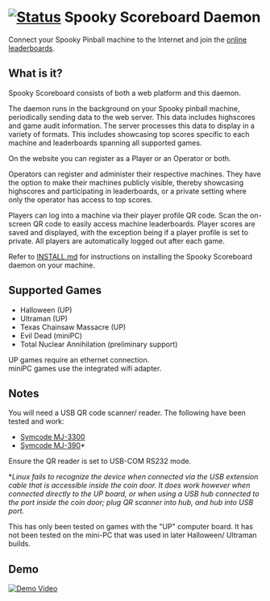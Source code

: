 [![Status](https://github.com/gregcube/spooky_scoreboard_daemon/workflows/Build/badge.svg)](https://github.com/gregcube/spooky_scoreboard_daemon/actions/workflows/ci.yml)
Spooky Scoreboard Daemon
========================

Connect your Spooky Pinball machine to the Internet and join the
[online leaderboards](https://spookyscoreboard.com).

What is it?
-----------

Spooky Scoreboard consists of both a web platform and this daemon.

The daemon runs in the background on your Spooky pinball machine, periodically
sending data to the web server. This data includes highscores and game audit
information. The server processes this data to display in a variety of formats.
This includes showcasing top scores specific to each machine and leaderboards
spanning all supported games.

On the website you can register as a Player or an Operator or both.

Operators can register and administer their respective machines. They have the
option to make their machines publicly visible, thereby showcasing highscores
and participating in leaderboards, or a private setting where only the operator
has access to top scores.

Players can log into a machine via their player profile QR code.
Scan the on-screen QR code to easily access machine leaderboards.
Player scores are saved and displayed, with the exception being if a
player profile is set to private.
All players are automatically logged out after each game.

Refer to [INSTALL.md](https://github.com/gregcube/spooky_scoreboard_daemon/blob/master/INSTALL.md) for instructions on installing the Spooky Scoreboard daemon on your machine.

Supported Games
---------------

- Halloween (UP)
- Ultraman (UP)
- Texas Chainsaw Massacre (UP)
- Evil Dead (miniPC)
- Total Nuclear Annihilation (preliminary support)

UP games require an ethernet connection.  
miniPC games use the integrated wifi adapter.

Notes
------

You will need a USB QR code scanner/ reader. The following have been tested and work:
- [Symcode MJ-3300](https://amzn.to/4fuNqTx)
- [Symcode MJ-390](https://amzn.to/40QrH4D)*

Ensure the QR reader is set to USB-COM RS232 mode.

**Linux fails to recognize the device when connected via the USB extension cable that
is accessible inside the coin door. It does work however when connected directly
to the UP board, or when using a USB hub connected to the port inside the coin door; 
plug QR scanner into hub, and hub into USB port.*

This has only been tested on games with the "UP" computer board.
It has not been tested on the mini-PC that was used in later
Halloween/ Ultraman builds.


Demo
----

[![Demo Video](https://img.youtube.com/vi/XXriBZilOks/0.jpg)](https://www.youtube.com/watch?v=XXriBZilOks)
